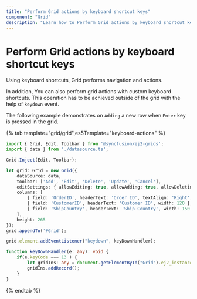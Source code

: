 ```yaml
---
title: "Perform Grid actions by keyboard shortcut keys"
component: "Grid"
description: "Learn how to Perform Grid actions by keyboard shortcut keys."
---
```


# Perform Grid actions by keyboard shortcut keys

Using keyboard shortcuts, Grid performs navigation and actions.

In addition, You can also perform grid actions with custom keyboard shortcuts. This operation has to be achieved outside of the grid with the help of `keydown` event.

The following example demonstrates on `Adding` a new row when `Enter` key is pressed in the grid.

{% tab template="grid/grid",es5Template="keyboard-actions" %}

```typescript
import { Grid, Edit, Toolbar } from '@syncfusion/ej2-grids';
import { data } from './datasource.ts';

Grid.Inject(Edit, Toolbar);

let grid: Grid = new Grid({
    dataSource: data,
    toolbar: ['Add', 'Edit', 'Delete', 'Update', 'Cancel'],
    editSettings: { allowEditing: true, allowAdding: true, allowDeleting: true},
    columns: [
        { field: 'OrderID', headerText: 'Order ID', textAlign: 'Right', width: 100, isPrimaryKey: true, validationRules: { required: true }},
        { field: 'CustomerID', headerText: 'Customer ID', width: 120 },
        { field: 'ShipCountry', headerText: 'Ship Country', width: 150 }
    ],
    height: 265
});
grid.appendTo('#Grid');

grid.element.addEventListener("keydown", keyDownHandler);

function keyDownHandler(e: any): void {
    if(e.keyCode === 13 ) {
        let gridIns: any = document.getElementById("Grid").ej2_instances[0];
        gridIns.addRecord();
    }
}

```

{% endtab %}
